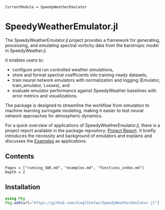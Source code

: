 ```@meta
CurrentModule = SpeedyWeatherEmulator
```

# SpeedyWeatherEmulator.jl

The SpeedyWeatherEmulator.jl project provides a framework for generating, processing, and emulating spectral vorticity data from the barotropic model in SpeedyWeather.jl.

It enables users to:
- configure and run controlled weather simulations,
- store and format spectral coefficients into training-ready datasets,
- train neural network emulators with normalization and logging (Emulator, train_emulator, Losses), and
- evaluate emulator performance against SpeedyWeather baselines with error metrics and visualizations.

The package is designed to streamline the workflow from simulation to machine learning surrogate modeling, making it easier to test neural network approaches for atmospheric dynamics.

For a quick overview of applications of SpeedyWeatherEmulator.jl, there is a project report available in the package repository: [Project Report](https://github.com/username/SpeedyWeatherEmulator.jl/blob/main/ProjectReport.pdf).
It briefly introduces the necessity and background of emulators and explains and discusses the [Examples](examples.md) as applications.


## Contents

```@contents
Pages = ["running_SWE.md", "examples.md", "functions_index.md"]
Depth = 2
```


## Installation
```julia
using Pkg
Pkg.add(url="https://github.com/SieglStefan/SpeedyWeatherEmulator.jl")
```